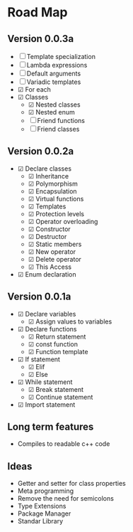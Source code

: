 # Road Map
## Version 0.0.3a

- &#9744; Template specialization
- &#9744; Lambda expressions
- &#9744; Default arguments
- &#9744; Variadic templates
- &#9745; For each
- &#9745; Classes
    - &#9745; Nested classes
    - &#9745; Nested enum
    - &#9744; Friend functions
    - &#9744; Friend classes

## Version 0.0.2a
- &#9745; Declare classes
    - &#9745; Inheritance
    - &#9745; Polymorphism
    - &#9745; Encapsulation
    - &#9745; Virtual functions
    - &#9745; Templates
    - &#9745; Protection levels
    - &#9745; Operator overloading
    - &#9745; Constructor
    - &#9745; Destructor
    - &#9745; Static members
    - &#9745; New operator
    - &#9745; Delete operator
    - &#9745; This Access
- &#9745; Enum declaration

## Version 0.0.1a
- &#9745; Declare variables
    - &#9745; Assign values to variables
- &#9745; Declare functions
    - &#9745; Return statement
    - &#9745; const function
    - &#9745; Function template
- &#9745; If statement
    - &#9745; Elif
    - &#9745; Else
- &#9745; While statement
    - &#9745; Break statement
    - &#9745; Continue statement
- &#9745; Import statement

## Long term features
- Compiles to readable c++ code

## Ideas
- Getter and setter for class properties
- Meta programming
- Remove the need for semicolons
- Type Extensions
- Package Manager
- Standar Library
